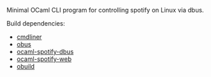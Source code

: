 Minimal OCaml CLI program for controlling spotify on Linux via dbus.

Build dependencies:

* [cmdliner](https://github.com/dbuenzli/cmdliner)
* [obus](https://github.com/diml/obus)
* [ocaml-spotify-dbus](https://github.com/johnelse/ocaml-spotify-dbus)
* [ocaml-spotify-web](https://github.com/johnelse/ocaml-spotify-web)
* [obuild](https://github.com/vincenthz/obuild)
